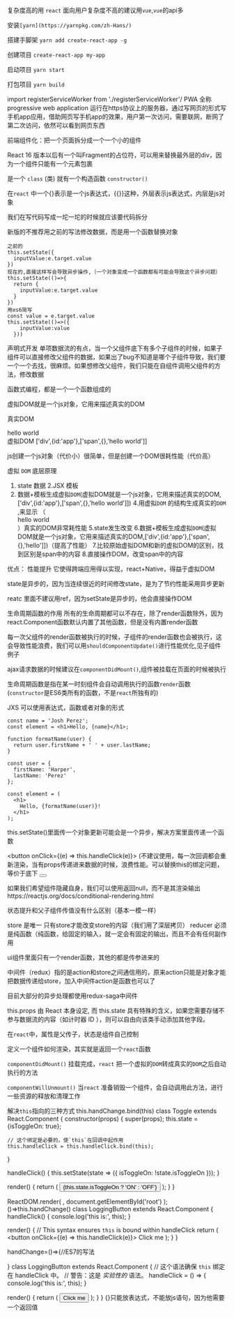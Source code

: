 复杂度高的用 `react`
面向用户复杂度不高的建议用`vue`,`vue`的api多

安装`[yarn](https://yarnpkg.com/zh-Hans/)`

搭建手脚架
`yarn add create-react-app -g`

创建项目
`create-react-app my-app`

启动项目
`yarn start`

打包项目
`yarn build`

import registerServiceWorker from './registerServiceWorker'/
PWA 全称progressive web application 运行在https协议上的服务器，通过写网页的形式写手机app应用，借助网页写手机app的效果，用户第一次访问，需要联网，断网了第二次访问，依然可以看到网页东西

前端组件化：把一个页面拆分成一个一个小的组件

React 16 版本以后有一个叫Fragment的占位符，可以用来替换最外层的div，因为一个组件只能有一个元素包裹

是一个 `class` (类) 就有一个构造函数 `constructor()` 

在`react` 中一个{}表示是一个js表达式，{{}}这种，外层表示js表达式，内层是js对象

我们在写代码写成一坨一坨的时候就应该要代码拆分

新版的不推荐用之前的写法修改数据，而是用一个函数替换对象
```
之前的
this.setState({
  inputValue:e.target.value
})
现在的,直接这样写会导致异步操作,（一个对象变成一个函数都有可能会导致这个异步问题）
this.setState(()=>{
  return {
    inputValue:e.target.value
  }
})
用es6简写
const value = e.target.value
this.setState(()=>({
    inputValue:value
  }))
```

声明式开发
单项数据流的有点，当一个父组件底下有多个子组件的时候，如果子组件可以直接修改父组件的数据，如果出了bug不知道是哪个子组件导致，我们要一个一个去找，很麻烦。如果想修改父组件，我们只能在自组件调用父组件的方法，修改数据

函数式编程，都是一个一个函数组成的

虚拟DOM就是一个js对象，它用来描述真实的DOM

真实DOM <div id="app"><span>hello world </span></div>
虚拟DOM ['div',{id:'app'},['span',{},'hello world']]

js创建一个js对象（代价小）很简单，但是创建一个DOM很耗性能（代价高）

虚拟 `DOM` 底层原理
1. state 数据
2.JSX 模板
3. 数据+模板生成虚拟`DOM`(虚拟DOM就是一个js对象，它用来描述真实的DOM,['div',{id:'app'},['span',{},'hello world']])
4.用虚拟`DOM` 的结构生成真实的`DOM` ,来显示 （<div id="app"><span>hello world </span></div>）真实的DOM非常耗性能
5.state发生改变
6.数据+模板生成虚拟`DOM`(虚拟DOM就是一个js对象，它用来描述真实的DOM,['div',{id:'app'},['span',{},'hello']])（提高了性能）
7.比较原始虚拟DOM和新的虚拟DOM的区别，找到区别是span中的内容
8.直接操作DOM，改变span中的内容

优点：
性能提升
它使得跨端应用得以实现，react+Native，得益于虚拟DOM

state是异步的，因为当连续很近的时间修改state，是为了节约性能采用异步更新

reatc 里面不建议用ref，因为setState是异步的，他会直接操作DOM

生命周期函数的作用
所有的生命周期都可以不存在，除了render函数除外，因为react.Component函数默认内置了其他函数，但是没有内置render函数

每一次父组件的render函数被执行的时候，子组件的render函数也会被执行，这会导致性能浪费，我们可以用`shouldComponentUpdate()`进行性能优化,见子组件例子

ajax请求数据的时候建议在`componentDidMount()`,组件被挂载在页面的时候被执行



生命周期函数是指在某一时刻组件会自动调用执行的函数`render`函数(`constructor`是ES6类所有的函数，不是`react`所独有的)


JXS 可以使用表达式，函数或者对象的形式
```
const name = 'Josh Perez';
const element = <h1>Hello, {name}</h1>;

function formatName(user) {
  return user.firstName + ' ' + user.lastName;
}

const user = {
  firstName: 'Harper',
  lastName: 'Perez'
};

const element = (
  <h1>
    Hello, {formatName(user)}!
  </h1>
);

```
this.setState()里面传一个对象更新可能会是一个异步，解决方案里面传递一个函数


 <button onClick={(e) => this.handleClick(e)}></button> (不建议使用，每一次回调都会重新渲染，当有props传递进来数据的时候，浪费性能。可以替换this的绑定问题，等价于底下
  <button onClick={this.handleClick.bind(this)}></button>

  如果我们希望组件隐藏自身，我们可以使用返回null，而不是其渲染输出https://reactjs.org/docs/conditional-rendering.html

  状态提升和父子组件传值没有什么区别（基本一模一样）

  store 是唯一
  只有store才能改变store的内容（我们用了深层拷贝）
  reducer 必须是纯函数（纯函数，给固定的输入，就一定会有固定的输出，而且不会有任何副作用

  ui组件里面只有一个render函数，其他的都是传参进来的

  中间件（redux）指的是action和store之间通信用的，原来action只能是对象才能把数据传递给store，加入中间件action是函数也可以了

  目前大部分的异步处理都使用redux-saga中间件

  this.props 由 React 本身设定, 而 this.state 具有特殊的含义，如果您需要存储不参与数据流的内容（如计时器 ID ），则可以自由向该类手动添加其他字段。

  在`react`中，属性是父传子，状态是组件自己控制

  定义一个组件如何渲染，其实就是返回一个`react`函数

  `componentDidMount()` 挂载完成，`react` 把一个虚拟的`DOM`转成真实的`DOM`之后自动执行的方法

  `componentWillUnmount()` 当`react` 准备销毁一个组件，会自动调用此方法，进行一些资源的释放和清理工作

  解决`this`指向的三种方式
  this.handChange.bind(this)
  class Toggle extends React.Component {
  constructor(props) {
    super(props);
    this.state = {isToggleOn: true};

    // 这个绑定是必要的，使`this`在回调中起作用
    this.handleClick = this.handleClick.bind(this);
  }

  handleClick() {
    this.setState(state => ({
      isToggleOn: !state.isToggleOn
    }));
  }

  render() {
    return (
      <button onClick={this.handleClick}>
        {this.state.isToggleOn ? 'ON' : 'OFF'}
      </button>
    );
  }
}

ReactDOM.render(
  <Toggle />,
  document.getElementById('root')
);
  ()=>this.handChange()
  class LoggingButton extends React.Component {
  handleClick() {
    console.log('this is:', this);
  }

  render() {
    // This syntax ensures `this` is bound within handleClick
    return (
      <button onClick={(e) => this.handleClick(e)}>
        Click me
      </button>
    );
  }
}

  handChange=()=>{//ES7的写法

  }
  class LoggingButton extends React.Component {
  // 这个语法确保 `this` 绑定在 handleClick 中。
  // 警告：这是 *实验性的* 语法。
  handleClick = () => {
    console.log('this is:', this);
  }

  render() {
    return (
      <button onClick={this.handleClick}>
        Click me
      </button>
    );
  }
}
  {}只能放表达式，不能放js语句，因为他需要一个返回值